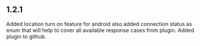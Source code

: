 ## 1.2.1

Added location turn on feature for android also added connection status as enum that will help to cover all 
available response cases from plugin.
Added plugin to github.
